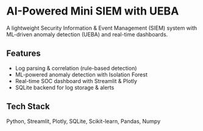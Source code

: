 # AI-Powered Mini SIEM with UEBA
A lightweight Security Information & Event Management (SIEM) system with ML-driven anomaly detection (UEBA) and real-time dashboards.

## Features
- Log parsing & correlation (rule-based detection)
- ML-powered anomaly detection with Isolation Forest
- Real-time SOC dashboard with Streamlit & Plotly
- SQLite backend for log storage & alerts

## Tech Stack
Python, Streamlit, Plotly, SQLite, Scikit-learn, Pandas, Numpy

